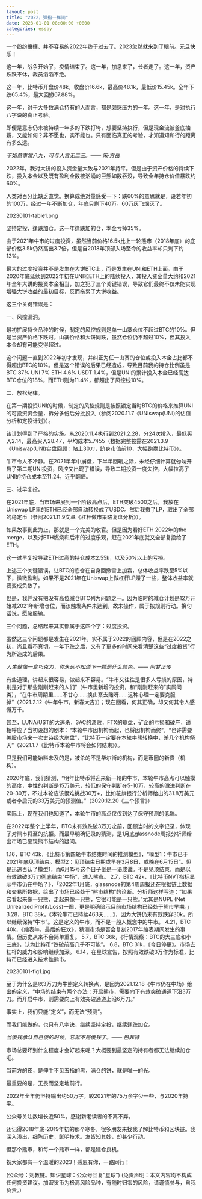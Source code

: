```yaml
---
layout: post
title: "2022，弹指一挥间"
date: 2023-01-01 08:00:00 +0800
categories: essay
---
```


一个纷纷攘攘、并不容易的2022年终于过去了。2023忽然就来到了眼前。元旦快乐！

这一年，战争开始了，疫情结束了。这一年，加息来了，长者走了。这一年，资产跌跌不休，裁员滔滔不绝。

这一年，比特币开盘价48k，收盘价16.6k，最高价48.1k，最低价15.45k。全年下跌65.4%，最大回撤67.88%。

这一年，对于大多数满仓持有的人而言，都是颇感压力的一年。这一年，是对执行八字诀的真正考验。

即便是意志仍未被持续一年多的下跌打垮，想要坚持执行，但是现金流被釜底抽薪，又能如何？非不愿也，实不能也。只有面临真正的考验，才知道知和行的距离有多么远。

*不如意事常八九，可与人言无二三。—— 宋·方岳*

2022年，我对大饼的投入资金量大致与2021年持平。但是由于资产价格的持续下跌，投入本金以及既有盈利全数被汹涌的巨熊如数吞没，导致全年持仓价值暴跌约60%。

人类对百分比缺乏直觉。换算成绝对量感受一下：跌60%的意思就是，设若年初的100万，经过一年不断加仓，年底只剩下40万。60万灰飞烟灭了。

20230101-table1.png

坚持定投，逢跌加仓。这一年逢跌加的仓，本金亏掉35%。

由于2021年牛市的过度投资，虽然当前价格16.5k比上一轮熊市（2018年底）的底部价格3.5k仍然高出3.7倍，但是自2018年顶部入场至今的收益率却只剩下约13%。

最大的过度投资并不是发生在大饼BTC上，而是发生在UNI和ETH上面。由于2020年底延续到2022年初在UNI和ETH上的陆续投入，其投入资金量大约和2021年全年大饼的投资本金相当，加之犯了三个关键错误，导致它们最终不仅未能实现增强大饼收益的最初目标，反而拖累了大饼收益。

这三个关键错误是：

一、风控漏洞。

最初扩展持仓品种的时候，制定的风控规则是单一山寨仓位不超过BTC的10%。但是当资产价格下跌时，山寨价格和大饼同跌，虽然仓位仍不超过10%，但其投入本金却有可能变得超过。

这个问题一直到2022年初才发现，并纠正为任一山寨的仓位或投入本金占比都不得超出BTC的10%。但是这个错误的后果已经造成，导致目前我的持仓比例虽是BTC 87% UNI 7% ETH 4.6% USDT 1.4%，但是UNI的累计投入本金已经高达BTC仓位的18%，而ETH则为11.4%，都超出了风控线10%。

二、放松纪律。

在第一期投资UNI的时候，制定的风控规则是按照锁定当时BTC的价格来推算UNI的可投资资金量，拆分多份后分批投入（参阅2020.11.7《UNIswap(UNI)的估值分析和定投计划》）。

该计划得到了严格的实施。从2020.11.4执行到2021.2.28，分24次投入，最低买入2.14，最高买入28.47，平均成本5.7455（数据完整披露在2021.3.9《Uniswap(UNI)实盘回顾：站上30刀，跻身市值前10，大幅跑赢比特币》）。

牛市令人不冷静。在2021年年中崩盘，下半年回暖之际，未经仔细计算就匆匆开启了第二期UNI投资，风控又出现了错误，导致二期投资一度失控，大幅拉高了UNI的持仓成本至11.24，近乎翻倍。

三、过早复投。

在2021年底，当市场进展到一个阶段高点后，ETH突破4500之后，我放在Uniswap LP里的ETH已经全部自动转换成了USDC。然后我撤了LP，取出了全部的稳定币（参阅2021.11.9文章《杠杆做市策略复盘分析》）。

如果故事到此为止，那就是一个完美的收官。但是因为看好ETH 2022年的the merge，以及对ETH燃烧和后市的过度乐观，赶在2021年底就又全部复投给了ETH。

这一过早复投导致ETH过高的持仓成本2.55k，以及50%以上的亏损。

上述三个关键错误，让BTC的底仓在自身回撤雪上加霜，总体收益率跌至5%以下，微微盈利。如果不是2021年在Uniswap上做杠杆LP赚了一些，整体收益率就要变成负数了。

但是，我并没有把没有高位减仓BTC列为问题之一。因为临时的减仓计划是12万开始减2021年新增仓位，而该触发条件未达到，故未操作，属于按规则行动。换句话说，愿赌服输。

三个问题，总结起来其实都属于这四个字：过度投资。

虽然这三个问题都是发生在2021年，实不属于2022的回顾内容，但是在2022之初，尚且看不真切。一年下跌之后，又有了更多的时间来看清楚这些“过度投资”行为所造成的后果。

*人生就像一盒巧克力，你永远不知道下一颗是什么颜色。—— 阿甘正传*

有些道理，讲起来很容易，做起来不容易。“牛市又往往是很多人亏损的原因，特别是对于那些刚刚赶来的人们”（牛市里新增的投资，和“刚刚赶来的”实属同类），“在牛市周期里……不甘心……换山寨去赌呀……这种心理一定要克服掉”（2021.2.12《牛年牛市，新春大吉》）；现在回看，何其正确，却又何其令人感慨万千。

甚至，LUNA/UST的大逃杀，3AC的溃败，FTX的崩盘，矿企的亏损和破产，遥相呼应了当初设想的剧本：“本轮牛市因机构而起，也将因机构而终”，“也许需要美股市场来一次史诗级大崩盘”，“比特币一定要在本轮牛熊转换中，杀几个机构祭天”（2021.1.7《比特币本轮牛市将会如何结束》）。

只是我们可能始料未及的是，被杀的不是华尔街的机构，而是币圈的新贵（机构）。

2020年底，我们猜测，“明年比特币将迎来新一轮的牛市，本轮牛市高点可以触摸的高度，中性的判断是15万美元，较低的保守判断在5-10万，较高的激进判断在20-30万，不过本轮应该很难挑战30万+，比如花旗银行分析师给出的31.8万美元或者李启元的33万美元的预测值。”（2020.12.20《三个预言》）

实际上，现在我们也知道了，本轮牛市的高点仅仅到达了保守预测的低端。

在2022年整个上半年，BTC未有效跌破3万刀之前，回顾当时的文字记录，体现了对熊市将至的抗拒。而最早明确记录的猜测，是1月底glassnode周报分析师给出市场已呈现熊市结构的疑问。

1.16，BTC 43k，《比特币第四轮牛市结束时间的推测模型》，“模型1：牛市已于2021年底见顶结束。模型2：见顶结束日期或早在3月8日，或晚在6月15日”。但是迅速否认了模型1，而6月15号这个日子倒是一语成谶。不是见顶结束，而是以有效跌破3万刀彻底结束“中场”，进入熊市。
2.7，BTC 42k，《比特币NVT指标显示牛市仍在中场？》，「2022年1月底，glassnode的第4周周报还在根据链上数据和交易所数据，给出了市场已经处于“熊市结构”的论断。分析师这样写道：”如果它看起来像一只熊，走起来像一只熊，它很可能是一只熊。”尤其是NUPL (Net Unrealized Profit/Loss)一图，更是明确暗示目前市场结构已经处于熊市早期。」
3.28，BTC 38k，《本轮牛市已持续463天……》，因为大饼仍未有效跌穿30k，所以继续保持“牛市”。这是定义的牛市，而不是一般人概念中的牛市。
4.21，BTC 40k，《缩表牛，最后的狂欢》，猜测市场是否会复刻2017年缩表期间发生的事情。但历史从来不会简单重复。
5.7，BTC 36k，《行情观察：BTC的大三底和小三底》，认为比特币“跌破前高几乎不可能”。
6.8，BTC 31k，《今日停更》。市场去杠杆的威力和影响继续加深。
6.14，在星球宣告，按照有效跌破3万作为标准，比特币已经进入技术性熊市。

20230101-fig1.jpg

至于为什么是以3万刀为牛熊定义转换点，是因为2021.12.18《牛市仍在中场》给出的定义，“中场的结束有两个办法：开启熊市，需要向下有效突破通道下沿3万刀。而开启牛市，则需要向上有效突破通道上沿6万刀。”

事实上，我们只能“定义”，而无法“预测”。

而我们能做的，也只有八字诀，继续坚持定投，继续逢跌加仓。

*当傻钱承认自己傻的时候，它就不是傻钱了。—— 巴菲特*

市场总要坏到什么程度才会好起来呢？大概要到最坚定的持有者都无法继续加仓吧。

当前方的夜，是伸手不见五指的黑，满仓的饼，就是唯一的光。

最重要的是，无畏而坚定地前行。

2022年全年仍坚持输出约50万字。较2021年的75万余字少一些，与2020年持平。

公众号关注数增长近50%。感谢新老读者的不离不弃。

还记得2018年底-2019年初的那个寒冬，很多朋友来找我了解比特币和区块链。我深入浅出，细陈历史，彰明技术。友皆知其妙，却甚少行动。

但那个熊市，和每一个熊市一样，都是建仓良机。

祝大家都有一个温暖的2023！感恩有你，一路同行！

(公众号：刘教链。知识星球：公众号回复“星球”)
(免责声明：本文内容均不构成任何投资建议。加密货币为极高风险品种，有随时归零的风险，请谨慎参与，自我负责。)

